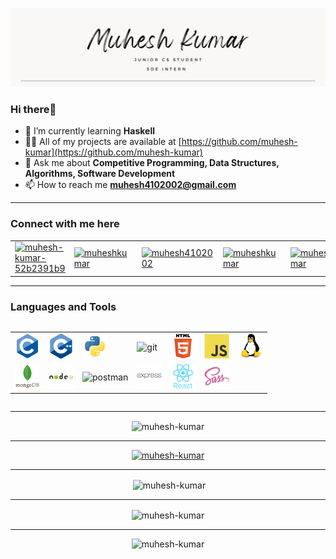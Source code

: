[![MastHead](https://github.com/muhesh-kumar/muhesh-kumar/blob/main/assets/banner.png)](https://github.com/muhesh-kumar)

### Hi there👋

- 🌱 I’m currently learning **Haskell**
- 👨‍💻 All of my projects are available at [https://github.com/muhesh-kumar](https://github.com/muhesh-kumar)
- 💬 Ask me about **Competitive Programming, Data Structures, Algorithms, Software Development**
- 📫 How to reach me **muhesh4102002@gmail.com**

<hr>

<!-- SOCIALS -->

### Connect with me here

<table>
<tr>
<td>
<a href="https://linkedin.com/in/muhesh-kumar-52b2391b9" target="blank"><img align="center" src="https://raw.githubusercontent.com/rahuldkjain/github-profile-readme-generator/master/src/images/icons/Social/linked-in-alt.svg" alt="muhesh-kumar-52b2391b9" height="30" width="40" /></a>
</td>
<td>
<a href="https://www.codechef.com/users/muheshkumar" target="blank"><img align="center" src="https://cdn.jsdelivr.net/npm/simple-icons@3.1.0/icons/codechef.svg" alt="muheshkumar" height="30" width="40" /></a>
</td>
<td>
<a href="https://www.hackerrank.com/muhesh4102002" target="blank"><img align="center" src="https://raw.githubusercontent.com/rahuldkjain/github-profile-readme-generator/master/src/images/icons/Social/hackerrank.svg" alt="muhesh4102002" height="30" width="40" /></a>
</td>
<td>
<a href="https://codeforces.com/profile/muheshkumar" target="blank"><img align="center" src="https://raw.githubusercontent.com/rahuldkjain/github-profile-readme-generator/master/src/images/icons/Social/codeforces.svg" alt="muheshkumar" height="30" width="40" /></a>
</td>
<td>
<a href="https://www.leetcode.com/muheshkumar" target="blank"><img align="center" src="https://raw.githubusercontent.com/rahuldkjain/github-profile-readme-generator/master/src/images/icons/Social/leet-code.svg" alt="muheshkumar" height="30" width="40" /></a>
</td>
<td>
<a href="https://www.hackerearth.com/@muhesh4102002" target="blank"><img align="center" src="https://raw.githubusercontent.com/rahuldkjain/github-profile-readme-generator/master/src/images/icons/Social/hackerearth.svg" alt="@muhesh4102002" height="30" width="40" /></a>
</td>
</tr>
</table>
<hr>

<!-- LANGUAGES AND TOOLS -->

### Languages and Tools

<div align="center" style="display: flex; flex-wrap: wrap; gap: 15px">
<table>
<tr>
<td>
<img src="https://raw.githubusercontent.com/devicons/devicon/master/icons/c/c-original.svg" alt="c" width="40" height="40"/>
</td>
<td>
<img src="https://raw.githubusercontent.com/devicons/devicon/master/icons/cplusplus/cplusplus-original.svg" alt="cplusplus" width="40" height="40"/>
</td>
<td>
<img src="https://raw.githubusercontent.com/devicons/devicon/master/icons/python/python-original.svg" alt="python" width="40" height="40"/>
</td>
<td>
<img src="https://www.vectorlogo.zone/logos/git-scm/git-scm-icon.svg" alt="git" width="40" height="40"/>
</td>
<td>
<img src="https://raw.githubusercontent.com/devicons/devicon/master/icons/html5/html5-original-wordmark.svg" alt="html5" width="40" height="40"/>
</td>
<td>
<img src="https://raw.githubusercontent.com/devicons/devicon/master/icons/javascript/javascript-original.svg" alt="javascript" width="40" height="40"/>
</td>
<td>
<img src="https://raw.githubusercontent.com/devicons/devicon/master/icons/linux/linux-original.svg" alt="linux" width="40" height="40"/>
</td>
</tr>
<tr>
<td>
<img src="https://raw.githubusercontent.com/devicons/devicon/master/icons/mongodb/mongodb-original-wordmark.svg" alt="mongodb" width="40" height="40"/>
</td>
<td>
<img src="https://raw.githubusercontent.com/devicons/devicon/master/icons/nodejs/nodejs-original-wordmark.svg" alt="nodejs" width="40" height="40"/>
</td>
<td>
<img src="https://www.vectorlogo.zone/logos/getpostman/getpostman-icon.svg" alt="postman" width="40" height="40"/>
</td>
<td>
<img src="https://raw.githubusercontent.com/devicons/devicon/master/icons/express/express-original-wordmark.svg" alt="express" width="40" height="40"/>
</td>
<td>
<img src="https://raw.githubusercontent.com/devicons/devicon/master/icons/react/react-original-wordmark.svg" alt="react" width="40" height="40"/>
</td>
<td>
<img src="https://raw.githubusercontent.com/devicons/devicon/master/icons/sass/sass-original.svg" alt="sass" width="40" height="40"/>
</td>
</tr>
</table>
</div>

<hr>

<!-- MOST USED LANGUAGES -->
<p align="center"><img align="center" src="https://github-readme-stats.vercel.app/api/top-langs?username=muhesh-kumar&show_icons=true&locale=en&layout=compact" alt="muhesh-kumar" /></p>
<hr>

<!-- PROFILE TROPHYS -->
<p align="center"><a href="https://github.com/ryo-ma/github-profile-trophy"><img src="https://github-profile-trophy.vercel.app/?username=muhesh-kumar" alt="muhesh-kumar" /></a> </p>
<hr>

<!-- GITHUB STATUS -->
<p align="center">&nbsp;<img align="center" src="https://github-readme-stats.vercel.app/api?username=muhesh-kumar&show_icons=true&locale=en" alt="muhesh-kumar" /></p>
<hr>

<!-- CONTRIBUTIONS AND STREAK -->
<p align="center"><img align="center" src="https://github-readme-streak-stats.herokuapp.com/?user=muhesh-kumar&" alt="muhesh-kumar" /></p>
<hr>

<!-- PROFILE VIEWS BADGE -->
<p align="center"> <img src="https://komarev.com/ghpvc/?username=muhesh-kumar&label=Profile%20views&color=0e75b6&style=flat" alt="muhesh-kumar" /> </p>

